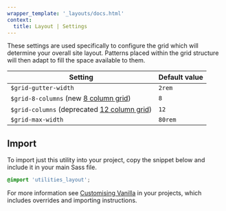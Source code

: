 ```yaml
---
wrapper_template: '_layouts/docs.html'
context:
  title: Layout | Settings
---
```


These settings are used specifically to configure the grid which will determine your overall site layout. Patterns
placed within the grid structure will then adapt to fill the space available to them.

| Setting                                                                   | Default value |
| ------------------------------------------------------------------------- | ------------- |
| `$grid-gutter-width`                                                      | `2rem`        |
| `$grid-8-columns` (new [8 column grid](/docs/patterns/grid))              | `8`           |
| `$grid-columns` (deprecated [12 column grid](/docs/patterns/grid-legacy)) | `12`          |
| `$grid-max-width`                                                         | `80rem`       |

## Import

To import just this utility into your project, copy the snippet below and include it in your main Sass file.

```scss
@import 'utilities_layout';
```

For more information see [Customising Vanilla](/docs/customising-vanilla/) in your projects, which includes overrides
and importing instructions.
